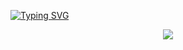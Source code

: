 
[![Typing SVG](https://readme-typing-svg.herokuapp.com/?color=ffffff&size=35&center=true&vCenter=true&width=1000&lines=Seja+Bem-vindo!!+:%29)](https://git.io/typing-svg)

<div align="center">  


  <img  src="https://github-readme-stats.vercel.app/api/top-langs/?username=feliipecardosoo&layout=compact&hide_border=true&title_color=FFFFFF&text_color=FFFFFF&bg_color=0d1117" />

</div>
